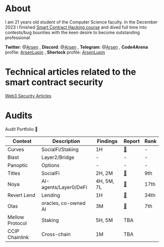 

# About
I am 21 years old student of the Computer Science faculty. In the December 2023 i finished [Smart Contract Hacking course](https://smartcontractshacking.com/) and dived full time into contests/bug bounties with the keen desire to become outstanding professional

**Twitter**: @[Arsen](https://twitter.com/cambrioleurSB) , 
**Discord**: @[Arsen](https://discord.com/channels/@me) ,
**Telegram**: @[Arsen](https://t.me/ars_bt) , 
**Code4Arena** profile: [ArsenLupin](https://code4rena.com/@ArsenLupin) ,
**Sherlock** profile: [ArsenLupin](https://audits.sherlock.xyz/watson/ArsenLupin)

# Technical articles related to the smart contract security
[Web3 Security Articles](https://mirror.xyz/0x3Cc99bfc69575CFA83658CAb5256D98143a2aAaa)


# Audits
Audit Portfolio 💼 

|Contest|Description|Findings|Report|Rank|
|-------|-----------|--------|------|------|
|Curves|SocialFi/Staking|1H|[📄](https://github.com/Senya123/Contests/blob/main/Curves.md)|-|
|Blast|Layer2/Bridge|-|-|-|
|Panoptic|Options| - | - |-|
|Titles|SocialFi|2H, 2M|[📄](https://github.com/Senya123/Contests/blob/main/Titles.md)|9th|
|Noya| AI-agents/Layer0/DeFi| 4H, 5M, 7L |[📄](https://code4rena.com/audits/2024-04-noya#top)|17th|
|Revert Lend|Lending|1H|[📄](https://code4rena.com/findings/past-finding/342?repo_name=2024-03-revert-lend-findings&issue_number=299)|34th|
|Olas| oracles, co-owned AI| 3M |[📄](https://code4rena.com/audits/2024-05-olas#top)|7th|
|Mellow Protocol| Staking | 5H, 5M|TBA| |
|CCIP Chainlink| Cross-chain | 1M |TBA| |


